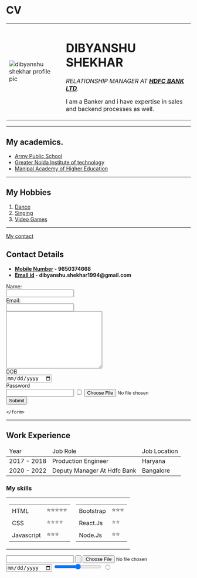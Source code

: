 # CV
<!DOCTYPE html>
<HTML>
<head>
  <meta charset="utf-8">
  <title>Dibyu's personal site</title>
</head>

<body>
  <table cellspacing = "20">
    <tr>
      <td><img src="https://media-exp1.licdn.com/dms/image/C4D03AQHhsuMxj6zPTw/profile-displayphoto-shrink_800_800/0/1661700507432?e=1667433600&v=beta&t=LCldRlwP9MpdwyWwn9yLx9QOItnsdFwepb5-DeYSJCM" alt="dibyanshu shekhar profile pic"></td>
      <td><h1>DIBYANSHU SHEKHAR</h1>
      <p><em>RELATIONSHIP MANAGER AT <strong><a href="https://en.wikipedia.org/wiki/HDFC_Bank">HDFC BANK LTD</a></strong>.</em></p>
      <p>I am a Banker and i have expertise in sales and backend processes as well.</p></td>
    </tr>
  </table>
  <hr size ="3" noshade>
  <h2>My academics.</h2>
  <ul>
    <li><a href="https://www.apsfaizabad.in/">Army Public School</a></li>
    <li><a href="https://www.gniotgroup.edu.in/">Greater Noida Institute of technology</a></li>
    <li><a href="https://manipal.edu/mu.html">Manipal Academy of Higher Education</a></li>
  </ul>
  <hr size = "3">
  <h2>My Hobbies</h2>
  <ol>
    <li><a href="https://youtu.be/Vn-2MHLjFSM">Dance</a></li>
    <li><a href="https://en.wikipedia.org/wiki/Singing#:~:text=Singing%20is%20the%20act%20of,without%20accompaniment%20by%20musical%20instruments.">Singing</a></li>
    <li><a href="https://en.wikipedia.org/wiki/Video_game">Video Games</a></li>
  </ol>
  <hr size = "3" noshade>
  <a href="Contact Us.html">My contact</a>
  <!DOCTYPE html>
<html lang="en" dir="ltr">
  <head>
    <meta charset="utf-8">
    <title>My contact</title>
  </head>
  <body>
    <h2>Contact Details</h2>
    <ul>
      <li><strong><u>Mobile Number</u> - 9650374668</strong></li>
      <li><strong><u>Email id</u> - dibyanshu.shekhar1994@gmail.com</strong></li>
    </ul>
    <form "" action="mailto:dibyanshu.shekhar1994@gmail.com" method="post" enctype="text/plain">
      <label>Name:</label><br>
      <input type="text" name="YourName" value=""><br>
      <label> Email:</label><br>
      <input type="email" name="YourEmail" value="">
      <label for="Message"></label><br>
      <textarea name="YourMessage" rows="10" cols="30"></textarea><br>
      <label>DOB</label><br>
      <input type="date"><br>
      <label>Password</label><br>
      <input type="password">
      <input type="checkbox">
      <input type="file">
      <input type="submit" name="">

    </form>
  </body>
</html>
  <hr size = "3" noshade>
  <h2>Work Experience</h2>
  <table cellspacing = "20">
    <thead>
      <tr>
        <td>Year</td>
        <td>Job Role</td>
        <td>Job Location</td>
      </tr>
   </thead>
      <tr>
      <td>2017 - 2018</td>
      <td>Production Engineer</td>
      <td>Haryana</td>
    </tr>
    <tr>
      <td>2020 - 2022</td>
      <td>Deputy Manager At Hdfc Bank</td>
      <td>Bangalore</td>
    </tr>
  </table>
  <h3>My skills</h3>
  <table>
    <tr>
      <td><table cellspacing = "20">
        <tr>
          <td>HTML</td>
          <td>⭐️⭐️⭐️⭐️⭐️</td>
        </tr>
        <tr>
          <td>CSS</td>
          <td>⭐️⭐️⭐️⭐️</td>
        </tr>
        <tr>
          <td>Javascript</td>
          <td>⭐️⭐️⭐️</td>
        </tr>
      </table></td>
      <td><table cellspacing = "20">
       <tr>
         <td>Bootstrap</td>
         <td>⭐️⭐️⭐️</td>
       </tr>
       <tr>
         <td>React.Js</td>
         <td>⭐️⭐️</td>
       </tr>
       <tr>
         <td>Node.Js</td>
         <td>⭐️⭐️</td>
       </tr>
      </table></td>
    </tr>
  </table>

</body>
</html>
<form class="" action="index.html" method="post">
  <label for="Name"></label>
  <input type="text" name="" value="">
  <input type="submit" name="" value="">
  <input type="file" name="" value="">
  <input type="date" name="" value="">
  <input type="range" name="" value="">
  <input type="radio" name="" value="">
</form>

